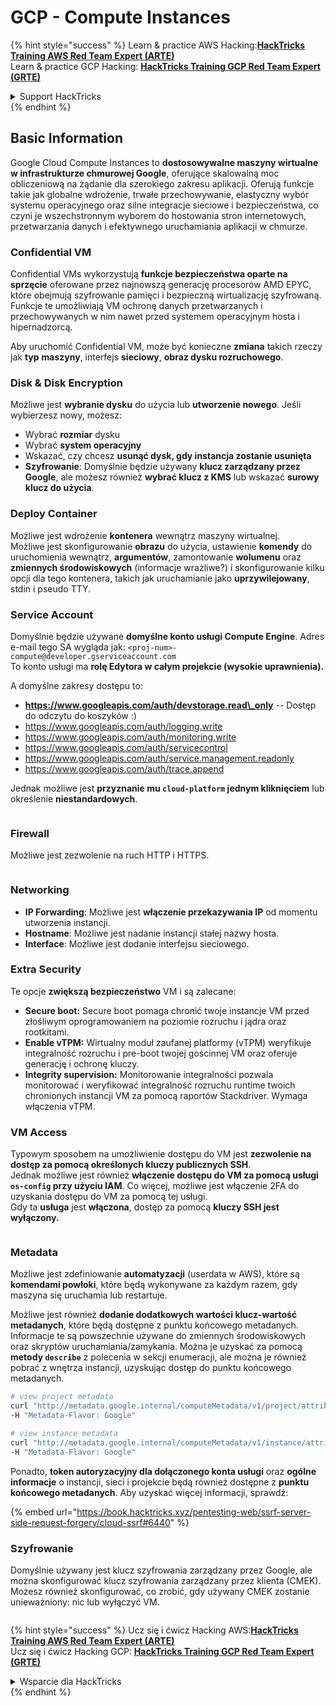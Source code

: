 # GCP - Compute Instances

{% hint style="success" %}
Learn & practice AWS Hacking:<img src="../../../../.gitbook/assets/image (1) (1) (1) (1).png" alt="" data-size="line">[**HackTricks Training AWS Red Team Expert (ARTE)**](https://training.hacktricks.xyz/courses/arte)<img src="../../../../.gitbook/assets/image (1) (1) (1) (1).png" alt="" data-size="line">\
Learn & practice GCP Hacking: <img src="../../../../.gitbook/assets/image (2) (1).png" alt="" data-size="line">[**HackTricks Training GCP Red Team Expert (GRTE)**<img src="../../../../.gitbook/assets/image (2) (1).png" alt="" data-size="line">](https://training.hacktricks.xyz/courses/grte)

<details>

<summary>Support HackTricks</summary>

* Check the [**subscription plans**](https://github.com/sponsors/carlospolop)!
* **Join the** 💬 [**Discord group**](https://discord.gg/hRep4RUj7f) or the [**telegram group**](https://t.me/peass) or **follow** us on **Twitter** 🐦 [**@hacktricks\_live**](https://twitter.com/hacktricks_live)**.**
* **Share hacking tricks by submitting PRs to the** [**HackTricks**](https://github.com/carlospolop/hacktricks) and [**HackTricks Cloud**](https://github.com/carlospolop/hacktricks-cloud) github repos.

</details>
{% endhint %}

## Basic Information

Google Cloud Compute Instances to **dostosowywalne maszyny wirtualne w infrastrukturze chmurowej Google**, oferujące skalowalną moc obliczeniową na żądanie dla szerokiego zakresu aplikacji. Oferują funkcje takie jak globalne wdrożenie, trwałe przechowywanie, elastyczny wybór systemu operacyjnego oraz silne integracje sieciowe i bezpieczeństwa, co czyni je wszechstronnym wyborem do hostowania stron internetowych, przetwarzania danych i efektywnego uruchamiania aplikacji w chmurze.

### Confidential VM

Confidential VMs wykorzystują **funkcje bezpieczeństwa oparte na sprzęcie** oferowane przez najnowszą generację procesorów AMD EPYC, które obejmują szyfrowanie pamięci i bezpieczną wirtualizację szyfrowaną. Funkcje te umożliwiają VM ochronę danych przetwarzanych i przechowywanych w nim nawet przed systemem operacyjnym hosta i hipernadzorcą.

Aby uruchomić Confidential VM, może być konieczne **zmiana** takich rzeczy jak **typ** **maszyny**, interfejs **sieciowy**, **obraz dysku rozruchowego**.

### Disk & Disk Encryption

Możliwe jest **wybranie dysku** do użycia lub **utworzenie nowego**. Jeśli wybierzesz nowy, możesz:

* Wybrać **rozmiar** dysku
* Wybrać **system operacyjny**
* Wskazać, czy chcesz **usunąć dysk, gdy instancja zostanie usunięta**
* **Szyfrowanie**: Domyślnie będzie używany **klucz zarządzany przez Google**, ale możesz również **wybrać klucz z KMS** lub wskazać **surowy klucz do użycia**.

### Deploy Container

Możliwe jest wdrożenie **kontenera** wewnątrz maszyny wirtualnej.\
Możliwe jest skonfigurowanie **obrazu** do użycia, ustawienie **komendy** do uruchomienia wewnątrz, **argumentów**, zamontowanie **wolumenu** oraz **zmiennych środowiskowych** (informacje wrażliwe?) i skonfigurowanie kilku opcji dla tego kontenera, takich jak uruchamianie jako **uprzywilejowany**, stdin i pseudo TTY.

### Service Account

Domyślnie będzie używane **domyślne konto usługi Compute Engine**. Adres e-mail tego SA wygląda jak: `<proj-num>-compute@developer.gserviceaccount.com`\
To konto usługi ma **rolę Edytora w całym projekcie (wysokie uprawnienia).**

A domyślne zakresy dostępu to:

* **https://www.googleapis.com/auth/devstorage.read\_only** -- Dostęp do odczytu do koszyków :)
* https://www.googleapis.com/auth/logging.write
* https://www.googleapis.com/auth/monitoring.write
* https://www.googleapis.com/auth/servicecontrol
* https://www.googleapis.com/auth/service.management.readonly
* https://www.googleapis.com/auth/trace.append

Jednak możliwe jest **przyznanie mu `cloud-platform` jednym kliknięciem** lub określenie **niestandardowych**.

<figure><img src="../../../../.gitbook/assets/image (327).png" alt=""><figcaption></figcaption></figure>

### Firewall

Możliwe jest zezwolenie na ruch HTTP i HTTPS.

<figure><img src="../../../../.gitbook/assets/image (326).png" alt=""><figcaption></figcaption></figure>

### Networking

* **IP Forwarding**: Możliwe jest **włączenie przekazywania IP** od momentu utworzenia instancji.
* **Hostname**: Możliwe jest nadanie instancji stałej nazwy hosta.
* **Interface**: Możliwe jest dodanie interfejsu sieciowego.

### Extra Security

Te opcje **zwiększą bezpieczeństwo** VM i są zalecane:

* **Secure boot:** Secure boot pomaga chronić twoje instancje VM przed złośliwym oprogramowaniem na poziomie rozruchu i jądra oraz rootkitami.
* **Enable vTPM:** Wirtualny moduł zaufanej platformy (vTPM) weryfikuje integralność rozruchu i pre-boot twojej gościnnej VM oraz oferuje generację i ochronę kluczy.
* **Integrity supervision:** Monitorowanie integralności pozwala monitorować i weryfikować integralność rozruchu runtime twoich chronionych instancji VM za pomocą raportów Stackdriver. Wymaga włączenia vTPM.

### VM Access

Typowym sposobem na umożliwienie dostępu do VM jest **zezwolenie na dostęp za pomocą określonych kluczy publicznych SSH**.\
Jednak możliwe jest również **włączenie dostępu do VM za pomocą usługi `os-config` przy użyciu IAM**. Co więcej, możliwe jest włączenie 2FA do uzyskania dostępu do VM za pomocą tej usługi.\
Gdy ta **usługa** jest **włączona**, dostęp za pomocą **kluczy SSH jest wyłączony.**

<figure><img src="../../../../.gitbook/assets/image (328).png" alt=""><figcaption></figcaption></figure>

### Metadata

Możliwe jest zdefiniowanie **automatyzacji** (userdata w AWS), które są **komendami powłoki**, które będą wykonywane za każdym razem, gdy maszyna się uruchamia lub restartuje.

Możliwe jest również **dodanie dodatkowych wartości klucz-wartość metadanych**, które będą dostępne z punktu końcowego metadanych. Informacje te są powszechnie używane do zmiennych środowiskowych oraz skryptów uruchamiania/zamykania. Można je uzyskać za pomocą **metody `describe`** z polecenia w sekcji enumeracji, ale można je również pobrać z wnętrza instancji, uzyskując dostęp do punktu końcowego metadanych.
```bash
# view project metadata
curl "http://metadata.google.internal/computeMetadata/v1/project/attributes/?recursive=true&alt=text" \
-H "Metadata-Flavor: Google"

# view instance metadata
curl "http://metadata.google.internal/computeMetadata/v1/instance/attributes/?recursive=true&alt=text" \
-H "Metadata-Flavor: Google"
```
Ponadto, **token autoryzacyjny dla dołączonego konta usługi** oraz **ogólne informacje** o instancji, sieci i projekcie będą również dostępne z **punktu końcowego metadanych**. Aby uzyskać więcej informacji, sprawdź:

{% embed url="https://book.hacktricks.xyz/pentesting-web/ssrf-server-side-request-forgery/cloud-ssrf#6440" %}

### Szyfrowanie

Domyślnie używany jest klucz szyfrowania zarządzany przez Google, ale można skonfigurować klucz szyfrowania zarządzany przez klienta (CMEK). Możesz również skonfigurować, co zrobić, gdy używany CMEK zostanie unieważniony: nic lub wyłączyć VM.

<figure><img src="../../../../.gitbook/assets/image (329).png" alt=""><figcaption></figcaption></figure>

{% hint style="success" %}
Ucz się i ćwicz Hacking AWS:<img src="../../../../.gitbook/assets/image (1) (1) (1) (1).png" alt="" data-size="line">[**HackTricks Training AWS Red Team Expert (ARTE)**](https://training.hacktricks.xyz/courses/arte)<img src="../../../../.gitbook/assets/image (1) (1) (1) (1).png" alt="" data-size="line">\
Ucz się i ćwicz Hacking GCP: <img src="../../../../.gitbook/assets/image (2) (1).png" alt="" data-size="line">[**HackTricks Training GCP Red Team Expert (GRTE)**<img src="../../../../.gitbook/assets/image (2) (1).png" alt="" data-size="line">](https://training.hacktricks.xyz/courses/grte)

<details>

<summary>Wsparcie dla HackTricks</summary>

* Sprawdź [**plany subskrypcyjne**](https://github.com/sponsors/carlospolop)!
* **Dołącz do** 💬 [**grupy Discord**](https://discord.gg/hRep4RUj7f) lub [**grupy telegram**](https://t.me/peass) lub **śledź** nas na **Twitterze** 🐦 [**@hacktricks\_live**](https://twitter.com/hacktricks_live)**.**
* **Dziel się trikami hackingowymi, przesyłając PR-y do** [**HackTricks**](https://github.com/carlospolop/hacktricks) i [**HackTricks Cloud**](https://github.com/carlospolop/hacktricks-cloud) repozytoriów na GitHubie.

</details>
{% endhint %}
